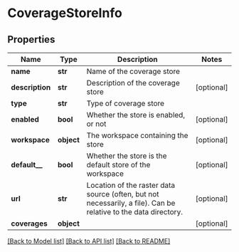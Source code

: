 # CoverageStoreInfo

## Properties
Name | Type | Description | Notes
------------ | ------------- | ------------- | -------------
**name** | **str** | Name of the coverage store | 
**description** | **str** | Description of the coverage store | [optional] 
**type** | **str** | Type of coverage store | 
**enabled** | **bool** | Whether the store is enabled, or not | [optional] 
**workspace** | **object** | The workspace containing the store | [optional] 
**default__** | **bool** | Whether the store is the default store of the workspace | [optional] 
**url** | **str** | Location of the raster data source (often, but not necessarily, a file). Can be relative to the data directory. | [optional] 
**coverages** | **object** |  | [optional] 

[[Back to Model list]](../README.md#documentation-for-models) [[Back to API list]](../README.md#documentation-for-api-endpoints) [[Back to README]](../README.md)

